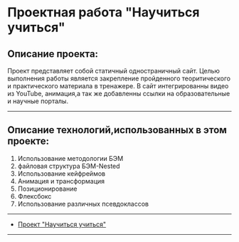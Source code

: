 # Проектная работа "Научиться учиться"

## Описание проекта:
 Проект представляет собой статичный одностраничный сайт. Целью выполнения работы является закрепление пройденного теоритического и практического материала в тренажере. В сайт интегрированны видео из YouTube, анимация,а так же добавленны ссылки на образовательные и научные порталы.
________
## Описание технологий,использованных в этом проекте:
1. Использование методологии БЭМ
2. файловая структура БЭМ-Nested
3. Использование кейфреймов
4. Анимация и трансформация
5. Позиционирование
6. Флексбокс
7. Использование различных псевдоклассов
_________

* [Проект "Научиться учиться"](https://macintosh689.github.io/how-to-learn/)
__________

